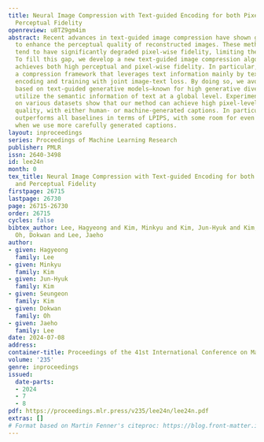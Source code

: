 ```yaml
---
title: Neural Image Compression with Text-guided Encoding for both Pixel-level and
  Perceptual Fidelity
openreview: u8TZ9gm4im
abstract: Recent advances in text-guided image compression have shown great potential
  to enhance the perceptual quality of reconstructed images. These methods, however,
  tend to have significantly degraded pixel-wise fidelity, limiting their practicality.
  To fill this gap, we develop a new text-guided image compression algorithm that
  achieves both high perceptual and pixel-wise fidelity. In particular, we propose
  a compression framework that leverages text information mainly by text-adaptive
  encoding and training with joint image-text loss. By doing so, we avoid decoding
  based on text-guided generative models—known for high generative diversity—and effectively
  utilize the semantic information of text at a global level. Experimental results
  on various datasets show that our method can achieve high pixel-level and perceptual
  quality, with either human- or machine-generated captions. In particular, our method
  outperforms all baselines in terms of LPIPS, with some room for even more improvements
  when we use more carefully generated captions.
layout: inproceedings
series: Proceedings of Machine Learning Research
publisher: PMLR
issn: 2640-3498
id: lee24n
month: 0
tex_title: Neural Image Compression with Text-guided Encoding for both Pixel-level
  and Perceptual Fidelity
firstpage: 26715
lastpage: 26730
page: 26715-26730
order: 26715
cycles: false
bibtex_author: Lee, Hagyeong and Kim, Minkyu and Kim, Jun-Hyuk and Kim, Seungeon and
  Oh, Dokwan and Lee, Jaeho
author:
- given: Hagyeong
  family: Lee
- given: Minkyu
  family: Kim
- given: Jun-Hyuk
  family: Kim
- given: Seungeon
  family: Kim
- given: Dokwan
  family: Oh
- given: Jaeho
  family: Lee
date: 2024-07-08
address:
container-title: Proceedings of the 41st International Conference on Machine Learning
volume: '235'
genre: inproceedings
issued:
  date-parts:
  - 2024
  - 7
  - 8
pdf: https://proceedings.mlr.press/v235/lee24n/lee24n.pdf
extras: []
# Format based on Martin Fenner's citeproc: https://blog.front-matter.io/posts/citeproc-yaml-for-bibliographies/
---
```

